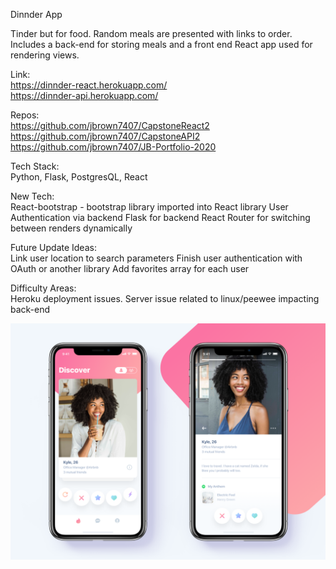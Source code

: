 Dinnder App

Tinder but for food. Random meals are presented with links to order. Includes a back-end for storing meals and a front end React app used for rendering views.

Link:  <br />
https://dinnder-react.herokuapp.com/ <br />
https://dinnder-api.herokuapp.com/ <br />

Repos: <br />
https://github.com/jbrown7407/CapstoneReact2 <br />
https://github.com/jbrown7407/CapstoneAPI2 <br />
https://github.com/jbrown7407/JB-Portfolio-2020 <br />

Tech Stack: <br />
Python, Flask, PostgresQL, React

New Tech: <br />
React-bootstrap - bootstrap library imported into React library
User Authentication via backend
Flask for backend
React Router for switching between renders dynamically

Future Update Ideas: <br />
Link user location to search parameters
Finish user authentication with OAuth or another library
Add favorites array for each user

Difficulty Areas: <br />
Heroku deployment issues. Server issue related to linux/peewee impacting back-end

<img src='tinderui.png'>
